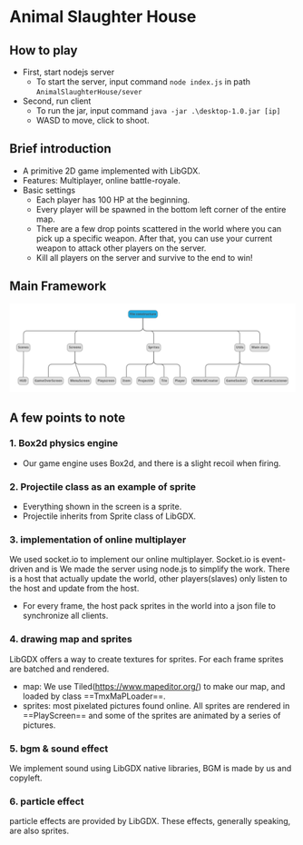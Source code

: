 # Animal Slaughter House

## How to play
- First, start nodejs server
   - To start the server, input command ``node index.js`` in path ``AnimalSlaughterHouse/sever``
- Second, run client
   - To run the jar, input command ``java -jar .\desktop-1.0.jar [ip] ``
   - WASD to move, click to shoot.

## Brief introduction

- A primitive 2D game implemented with LibGDX.
- Features: Multiplayer, online battle-royale.
- Basic settings
    - Each player has 100 HP at the beginning.
    - Every player will be spawned in the bottom left corner of the entire map.
    - There are a few drop points scattered in the world where you can pick up a specific weapon. After that, you can use your current weapon to attack other players on the server.
    - Kill all players on the server and survive to the end to win!

## Main Framework

![framework2](framework2.png)

## A few points to note
### 1. Box2d physics engine
- Our game engine uses Box2d, and there is a slight recoil when firing.

### 2. Projectile class as an example of sprite

- Everything shown in the screen is a sprite.
- Projectile inherits from Sprite class of LibGDX.

### 3. implementation of online multiplayer
We used socket.io to implement our online multiplayer.
Socket.io is event-driven and is 
We made the server using node.js to simplify the work.
There is a host that actually update the world,
other players(slaves) only listen to the host and update
from the host.
- For every frame, the host pack sprites in the world into 
a json file to synchronize all clients.

### 4. drawing map and sprites
LibGDX offers a way to create textures for sprites.
For each frame sprites are batched and rendered.
- map: We use Tiled(https://www.mapeditor.org/)  to make our map,
  and loaded by class ==TmxMaPLoader==.
- sprites: most pixelated pictures found online. 
  All sprites are rendered in ==PlayScreen== and some of the sprites are animated by a series of pictures.
### 5. bgm & sound effect
We implement sound using LibGDX native libraries,
BGM is made by us and copyleft.

### 6. particle effect
particle effects are provided by LibGDX.
These effects, generally speaking, are also sprites.
